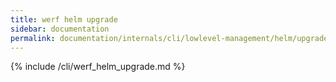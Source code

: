 ```yaml
---
title: werf helm upgrade
sidebar: documentation
permalink: documentation/internals/cli/lowlevel-management/helm/upgrade.html
---
```


{% include /cli/werf_helm_upgrade.md %}
